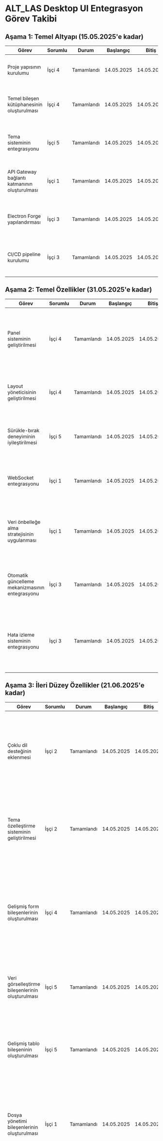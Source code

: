 # ALT_LAS Desktop UI Entegrasyon Görev Takibi

## Aşama 1: Temel Altyapı (15.05.2025'e kadar)

| Görev | Sorumlu | Durum | Başlangıç | Bitiş | Notlar |
|-------|---------|-------|-----------|-------|--------|
| Proje yapısının kurulumu | İşçi 4 | Tamamlandı | 14.05.2025 | 14.05.2025 | `ui-desktop` implementasyonu ana dizine taşındı, package.json ve README.md güncellendi |
| Temel bileşen kütüphanesinin oluşturulması | İşçi 4 | Tamamlandı | 14.05.2025 | 14.05.2025 | Temel bileşenler (Button, Card, Input, vb.) ve kompozisyon bileşenleri (Panel, SplitView, vb.) zaten mevcut ve iyi tasarlanmış durumda |
| Tema sisteminin entegrasyonu | İşçi 5 | Tamamlandı | 14.05.2025 | 14.05.2025 | Tema sistemi zaten entegre edilmiş, glassmorphism efektleri ve yüksek kontrast modu içeriyor. Git çakışmaları çözüldü. |
| API Gateway bağlantı katmanının oluşturulması | İşçi 1 | Tamamlandı | 14.05.2025 | 14.05.2025 | ApiService.ts dosyası geliştirildi, hata yönetimi ve kimlik doğrulama özellikleri eklendi. useApi.ts dosyası güncellendi ve yeni hook'lar eklendi. |
| Electron Forge yapılandırması | İşçi 3 | Tamamlandı | 14.05.2025 | 14.05.2025 | forge.config.js, webpack.main.config.js ve webpack.renderer.config.js dosyaları güncellendi. Gerekli bağımlılıklar package.json'a eklendi. |
| CI/CD pipeline kurulumu | İşçi 3 | Tamamlandı | 14.05.2025 | 14.05.2025 | GitHub Actions workflow dosyası oluşturuldu, CI/CD README dosyası hazırlandı ve package.json'a CI script'leri eklendi. |

## Aşama 2: Temel Özellikler (31.05.2025'e kadar)

| Görev | Sorumlu | Durum | Başlangıç | Bitiş | Notlar |
|-------|---------|-------|-----------|-------|--------|
| Panel sisteminin geliştirilmesi | İşçi 4 | Tamamlandı | 14.05.2025 | 14.05.2025 | dnd-kit kütüphanesi kullanılarak DraggablePanel, DraggablePanelContainer ve PanelSystem bileşenleri oluşturuldu. Panel sürükleme, yeniden boyutlandırma, maksimize/minimize etme özellikleri eklendi. |
| Layout yöneticisinin geliştirilmesi | İşçi 4 | Tamamlandı | 14.05.2025 | 14.05.2025 | LayoutManager, LayoutControls ve SplitViewDemo bileşenleri oluşturuldu. Grid, flex, split ve free layout tipleri destekleniyor. |
| Sürükle-bırak deneyiminin iyileştirilmesi | İşçi 5 | Tamamlandı | 14.05.2025 | 14.05.2025 | DragDropProvider, Draggable, Droppable, DragOverlay, Sortable ve SortableItem bileşenleri oluşturuldu. Kanban board örneği ile sürükle-bırak deneyimi geliştirildi. |
| WebSocket entegrasyonu | İşçi 1 | Tamamlandı | 14.05.2025 | 14.05.2025 | WebSocketService, useWebSocket hook, WebSocketContext ve WebSocketProvider bileşenleri oluşturuldu. WebSocket bağlantısı için demo bileşeni eklendi. |
| Veri önbelleğe alma stratejisinin uygulanması | İşçi 1 | Tamamlandı | 14.05.2025 | 14.05.2025 | CacheService, QueryCacheManager, OfflineDataManager servisleri ve useOfflineData hook'u oluşturuldu. React Query entegrasyonu yapıldı. Örnek CacheDemo bileşeni eklendi. |
| Otomatik güncelleme mekanizmasının entegrasyonu | İşçi 3 | Tamamlandı | 14.05.2025 | 14.05.2025 | UpdaterService, useUpdater hook ve UpdaterStatus bileşeni oluşturuldu. Electron-updater entegrasyonu yapıldı. Örnek UpdaterDemo bileşeni eklendi. |
| Hata izleme sisteminin entegrasyonu | İşçi 3 | Tamamlandı | 14.05.2025 | 14.05.2025 | ErrorTrackingService, ErrorBoundary, ErrorTrackingProvider, useErrorTracking hook ve ErrorLog bileşeni oluşturuldu. Sentry entegrasyonu yapıldı. Örnek ErrorTrackingDemo bileşeni eklendi. |

## Aşama 3: İleri Düzey Özellikler (21.06.2025'e kadar)

| Görev | Sorumlu | Durum | Başlangıç | Bitiş | Notlar |
|-------|---------|-------|-----------|-------|--------|
| Çoklu dil desteğinin eklenmesi | İşçi 2 | Tamamlandı | 14.05.2025 | 14.05.2025 | i18next ve react-i18next entegrasyonu yapıldı. İngilizce ve Türkçe dil desteği eklendi. LanguageSwitcher, LanguageSettings, TranslatedText bileşenleri ve useLanguage hook'u oluşturuldu. Örnek I18nDemo bileşeni eklendi. |
| Tema özelleştirme sisteminin geliştirilmesi | İşçi 2 | Tamamlandı | 14.05.2025 | 14.05.2025 | Chakra UI tema sistemi genişletildi. ThemeProvider, useThemeContext, ThemeSwitcher ve ThemeSettings bileşenleri oluşturuldu. Tema türleri, varyantları ve ayarları tanımlandı. Örnek ThemeDemo bileşeni eklendi. |
| Gelişmiş form bileşenlerinin oluşturulması | İşçi 4 | Tamamlandı | 14.05.2025 | 14.05.2025 | useFormValidation hook'u, Form, FormField, FormInput, FormSelect, FormCheckbox, FormRadio ve FormTextarea bileşenleri oluşturuldu. Form doğrulama, durum yönetimi ve gönderim işlemleri için kapsamlı bir sistem geliştirildi. Örnek FormDemo bileşeni eklendi. |
| Veri görselleştirme bileşenlerinin oluşturulması | İşçi 5 | Tamamlandı | 14.05.2025 | 14.05.2025 | Chart, LineChart, BarChart, PieChart ve RadarChart bileşenleri oluşturuldu. Veri görselleştirme için kapsamlı bir sistem geliştirildi. Örnek ChartDemo bileşeni eklendi. |
| Gelişmiş tablo bileşeninin oluşturulması | İşçi 5 | Tamamlandı | 14.05.2025 | 14.05.2025 | Table, TableHeader, TableToolbar ve TablePagination bileşenleri oluşturuldu. Tablo için veri yönetimi, sıralama, filtreleme ve sayfalama özellikleri eklendi. Örnek TableDemo bileşeni oluşturuldu. |
| Dosya yönetimi bileşenlerinin oluşturulması | İşçi 1 | Tamamlandı | 14.05.2025 | 14.05.2025 | FileUploader, FileViewer, FileList ve FileDownloader bileşenleri oluşturuldu. Dosya yükleme, görüntüleme, listeleme ve indirme işlemleri için kapsamlı bir sistem geliştirildi. Örnek FileManagementDemo bileşeni eklendi. |
| Bildirim sisteminin entegrasyonu | İşçi 3 | Tamamlandı | 15.05.2025 | 15.05.2025 | NotificationProvider, NotificationList, NotificationItem, NotificationCenter bileşenleri oluşturuldu. Bildirim sistemi uygulamaya entegre edildi. Farklı bildirim türleri, özelleştirilebilir bildirimler ve bildirim merkezi eklendi. Örnek NotificationDemo bileşeni oluşturuldu. |
| Kullanıcı ayarları yönetiminin uygulanması | İşçi 3 | Beklemede | - | - | |
| Klavye kısayolları sisteminin uygulanması | İşçi 4 | Beklemede | - | - | |

## Aşama 4: Test ve Optimizasyon (05.07.2025'e kadar)

| Görev | Sorumlu | Durum | Başlangıç | Bitiş | Notlar |
|-------|---------|-------|-----------|-------|--------|
| Birim testleri | İşçi 4 | Beklemede | - | - | |
| Entegrasyon testleri | İşçi 1 | Beklemede | - | - | |
| Performans optimizasyonu | İşçi 4 | Beklemede | - | - | |
| Erişilebilirlik iyileştirmeleri | İşçi 5 | Beklemede | - | - | |
| Kullanıcı deneyimi testleri | İşçi 5 | Beklemede | - | - | |
| Dokümantasyon | Tüm Ekip | Beklemede | - | - | |
| Son kontroller ve hata düzeltmeleri | Tüm Ekip | Beklemede | - | - | |

## Durum Açıklamaları

- **Beklemede**: Görev henüz başlatılmadı
- **Devam Ediyor**: Görev üzerinde çalışılıyor
- **İncelemede**: Görev tamamlandı, inceleme aşamasında
- **Tamamlandı**: Görev tamamlandı ve onaylandı
- **Ertelendi**: Görev ertelendi
- **İptal Edildi**: Görev iptal edildi

## İlerleme Özeti

| Aşama | Toplam Görev | Tamamlanan | İlerleme Yüzdesi |
|-------|--------------|------------|------------------|
| Aşama 1: Temel Altyapı | 6 | 6 | %100 |
| Aşama 2: Temel Özellikler | 7 | 7 | %100 |
| Aşama 3: İleri Düzey Özellikler | 9 | 7 | %77.8 |
| Aşama 4: Test ve Optimizasyon | 7 | 0 | %0 |
| **Toplam** | **29** | **20** | **%69.0** |

## Son Güncelleme: 15.05.2025 01:00
